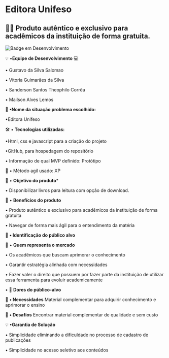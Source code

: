 # Editora Unifeso
## 👨‍💻 Produto autêntico e exclusivo para acadêmicos da instituição de forma gratuita.


![Badge em Desenvolvimento](http://img.shields.io/static/v1?label=STATUS&message=EM%20DESENVOLVIMENTO&color=GREEN&style=for-the-badge)

 💡 •**Equipe de Desenvolvimento** 💻

• Gustavo  da Silva Salomao

• Vitoria Guimarães da Silva 

• Sanderson Santos Theophilo Corrêa 

• Mailson Alves Lemos



📌 **•Nome da situação problema escolhido:**

•Editora Unifeso 




🛠️ • **Tecnologias utilizadas:**

•Html, css e javascript para a criação do projeto

•GitHub, para hospedagem do repositório


• Informação de qual MVP definido: Protótipo

📝 • Método agil usado: XP

🚧  • **Objetivo do produto***

 • Disponibilizar livros para leitura com opção de download.

🚀 • **Benefícios do produto**
 
• Produto autêntico e exclusivo para acadêmicos da instituição de forma gratuita

• Navegar de forma mais ágil para o entendimento da matéria


  📁 **• Identificação do público alvo**

 📝 • **Quem representa o mercado**

• Os acadêmicos que buscam aprimorar o conhecimento

• Garantir estratégia alinhada com necessidades

• Fazer valer o direito que possuem por fazer parte da instituição de utilizar essa ferramenta para evoluir academicamente


• 🧰 **Dores do público-alvo**

 📌 **• Necessidades**
Material complementar para adquirir conhecimento e aprimorar o ensino

📌 **• Desafios**
Encontrar material complementar de qualidade e sem custo

 💡 **•Garantia de Solução**

 • Simplicidade eliminando a dificuldade no processo de cadastro de publicações

 • Simplicidade no acesso seletivo aos conteúdos
